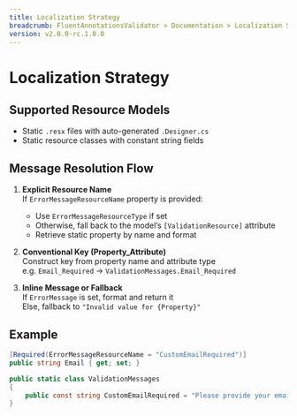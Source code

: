 ```yaml
---
title: Localization Strategy
breadcrumb: FluentAnnotationsValidator > Documentation > Localization Strategy
version: v2.0.0-rc.1.0.0
---
```


# Localization Strategy

## Supported Resource Models

- Static `.resx` files with auto-generated `.Designer.cs`
- Static resource classes with constant string fields

## Message Resolution Flow

1. **Explicit Resource Name**  
   If `ErrorMessageResourceName` property is provided:
   - Use `ErrorMessageResourceType` if set
   - Otherwise, fall back to the model’s `[ValidationResource]` attribute
   - Retrieve static property by name and format

2. **Conventional Key (Property_Attribute)**  
   Construct key from property name and attribute type  
   e.g. `Email_Required` → `ValidationMessages.Email_Required`

3. **Inline Message or Fallback**  
   If `ErrorMessage` is set, format and return it  
   Else, fallback to `"Invalid value for {Property}"`

## Example

```csharp
[Required(ErrorMessageResourceName = "CustomEmailRequired")]
public string Email { get; set; }

public static class ValidationMessages
{
    public const string CustomEmailRequired = "Please provide your email.";
}
```
